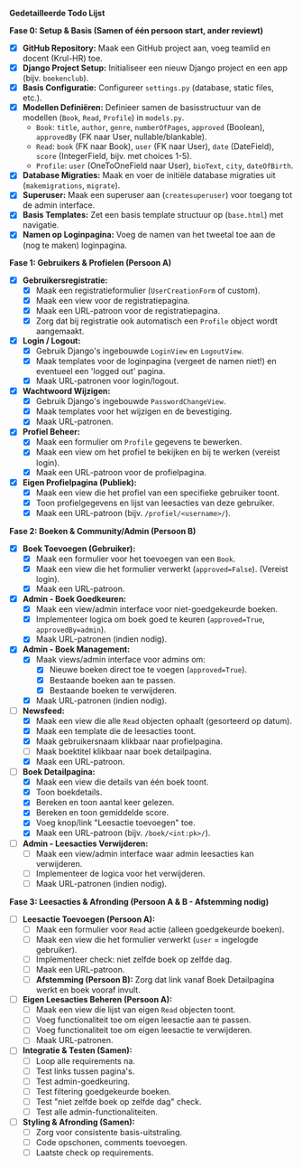 **Gedetailleerde Todo Lijst**

**Fase 0: Setup & Basis (Samen of één persoon start, ander reviewt)**

- [x] **GitHub Repository:** Maak een GitHub project aan, voeg teamlid en docent (Krul-HR) toe.
- [x] **Django Project Setup:** Initialiseer een nieuw Django project en een app (bijv. `boekenclub`).
- [x] **Basis Configuratie:** Configureer `settings.py` (database, static files, etc.).
- [x] **Modellen Definiëren:** Definieer samen de basisstructuur van de modellen (`Book`, `Read`, `Profile`) in `models.py`.
    - `Book`: `title`, `author`, `genre`, `numberOfPages`, `approved` (Boolean), `approvedBy` (FK naar User, nullable/blankable).
    - `Read`: `book` (FK naar Book), `user` (FK naar User), `date` (DateField), `score` (IntegerField, bijv. met choices 1-5).
    - `Profile`: `user` (OneToOneField naar User), `bioText`, `city`, `dateOfBirth`.
- [x] **Database Migraties:** Maak en voer de initiële database migraties uit (`makemigrations`, `migrate`).
- [x] **Superuser:** Maak een superuser aan (`createsuperuser`) voor toegang tot de admin interface.
- [x] **Basis Templates:** Zet een basis template structuur op (`base.html`) met navigatie.
- [x] **Namen op Loginpagina:** Voeg de namen van het tweetal toe aan de (nog te maken) loginpagina.

**Fase 1: Gebruikers & Profielen (Persoon A)**

- [x] **Gebruikersregistratie:**
    - [x] Maak een registratieformulier (`UserCreationForm` of custom).
    - [x] Maak een view voor de registratiepagina.
    - [x] Maak een URL-patroon voor de registratiepagina.
    - [x] Zorg dat bij registratie ook automatisch een `Profile` object wordt aangemaakt.
- [x] **Login / Logout:**
    - [x] Gebruik Django's ingebouwde `LoginView` en `LogoutView`.
    - [x] Maak templates voor de loginpagina (vergeet de namen niet!) en eventueel een 'logged out' pagina.
    - [x] Maak URL-patronen voor login/logout.
- [x] **Wachtwoord Wijzigen:**
    - [x] Gebruik Django's ingebouwde `PasswordChangeView`.
    - [x] Maak templates voor het wijzigen en de bevestiging.
    - [x] Maak URL-patronen.
- [x] **Profiel Beheer:**
    - [x] Maak een formulier om `Profile` gegevens te bewerken.
    - [x] Maak een view om het profiel te bekijken en bij te werken (vereist login).
    - [x] Maak een URL-patroon voor de profielpagina.
- [x] **Eigen Profielpagina (Publiek):**
    - [x] Maak een view die het profiel van een specifieke gebruiker toont.
    - [x] Toon profielgegevens en lijst van leesacties van deze gebruiker.
    - [x] Maak een URL-patroon (bijv. `/profiel/<username>/`).

**Fase 2: Boeken & Community/Admin (Persoon B)**

- [x] **Boek Toevoegen (Gebruiker):**
    - [x] Maak een formulier voor het toevoegen van een `Book`.
    - [x] Maak een view die het formulier verwerkt (`approved=False`). (Vereist login).
    - [x] Maak een URL-patroon.
- [x] **Admin - Boek Goedkeuren:**
    - [x] Maak een view/admin interface voor niet-goedgekeurde boeken.
    - [x] Implementeer logica om boek goed te keuren (`approved=True`, `approvedBy=admin`).
    - [x] Maak URL-patronen (indien nodig).
- [x] **Admin - Boek Management:**
    - [x] Maak views/admin interface voor admins om:
        - [x] Nieuwe boeken direct toe te voegen (`approved=True`).
        - [x] Bestaande boeken aan te passen.
        - [x] Bestaande boeken te verwijderen.
    - [x] Maak URL-patronen (indien nodig).
- [ ] **Newsfeed:**
    - [x] Maak een view die alle `Read` objecten ophaalt (gesorteerd op datum).
    - [x] Maak een template die de leesacties toont.
    - [x] Maak gebruikersnaam klikbaar naar profielpagina.
    - [ ] Maak boektitel klikbaar naar boek detailpagina.
    - [x] Maak een URL-patroon.
- [ ] **Boek Detailpagina:**
    - [x] Maak een view die details van één boek toont.
    - [x] Toon boekdetails.
    - [x] Bereken en toon aantal keer gelezen.
    - [x] Bereken en toon gemiddelde score.
    - [x] Voeg knop/link "Leesactie toevoegen" toe.
    - [x] Maak een URL-patroon (bijv. `/boek/<int:pk>/`).
- [ ] **Admin - Leesacties Verwijderen:**
    - [ ] Maak een view/admin interface waar admin leesacties kan verwijderen.
    - [ ] Implementeer de logica voor het verwijderen.
    - [ ] Maak URL-patronen (indien nodig).

**Fase 3: Leesacties & Afronding (Persoon A & B - Afstemming nodig)**

- [ ] **Leesactie Toevoegen (Persoon A):**
    - [ ] Maak een formulier voor `Read` actie (alleen goedgekeurde boeken).
    - [ ] Maak een view die het formulier verwerkt (`user` = ingelogde gebruiker).
    - [ ] Implementeer check: niet zelfde boek op zelfde dag.
    - [ ] Maak een URL-patroon.
    - [ ] **Afstemming (Persoon B):** Zorg dat link vanaf Boek Detailpagina werkt en boek vooraf invult.
- [ ] **Eigen Leesacties Beheren (Persoon A):**
    - [ ] Maak een view die lijst van eigen `Read` objecten toont.
    - [ ] Voeg functionaliteit toe om eigen leesactie aan te passen.
    - [ ] Voeg functionaliteit toe om eigen leesactie te verwijderen.
    - [ ] Maak URL-patronen.
- [ ] **Integratie & Testen (Samen):**
    - [ ] Loop alle requirements na.
    - [ ] Test links tussen pagina's.
    - [ ] Test admin-goedkeuring.
    - [ ] Test filtering goedgekeurde boeken.
    - [ ] Test "niet zelfde boek op zelfde dag" check.
    - [ ] Test alle admin-functionaliteiten.
- [ ] **Styling & Afronding (Samen):**
    - [ ] Zorg voor consistente basis-uitstraling.
    - [ ] Code opschonen, comments toevoegen.
    - [ ] Laatste check op requirements.
